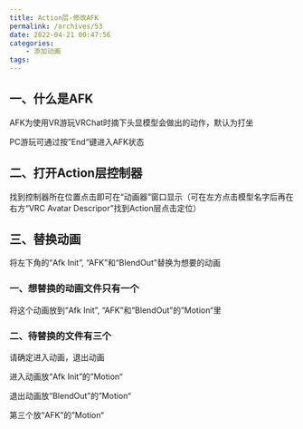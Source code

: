 ```yaml
---
title: Action层-修改AFK
permalink: /archives/53
date: 2022-04-21 00:47:56
categories:
    - 添加动画
tags:
---
```


## 一、什么是AFK

AFK为使用VR游玩VRChat时摘下头显模型会做出的动作，默认为打坐

PC游玩可通过按”End“键进入AFK状态

## 二、打开Action层控制器

找到控制器所在位置点击即可在“动画器”窗口显示（可在左方点击模型名字后再在右方“VRC Avatar Descripor”找到Action层点击定位）

## 三、替换动画

将左下角的“Afk Init”, “AFK”和“BlendOut”替换为想要的动画

### 一、想替换的动画文件只有一个

将这个动画放到“Afk Init”, “AFK”和“BlendOut”的”Motion“里

### 二、待替换的文件有三个

请确定进入动画，退出动画

进入动画放“Afk Init”的”Motion“

退出动画放“BlendOut”的”Motion“

第三个放“AFK”的”Motion“